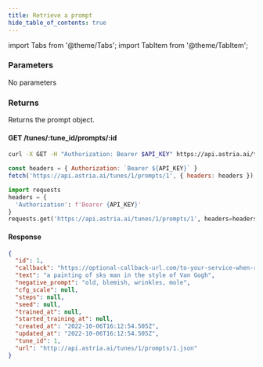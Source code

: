 ```yaml
---
title: Retrieve a prompt
hide_table_of_contents: true
---
```


import Tabs from '@theme/Tabs';
import TabItem from '@theme/TabItem';

<div className="api-method">
<div>

### Parameters

No parameters

### Returns

Returns the prompt object.

</div>

<div>

#### GET /tunes/:tune_id/prompts/:id
<Tabs groupId="lang">
  <TabItem value="curl" label="cURL" default>

```bash showLineNumbers
curl -X GET -H "Authorization: Bearer $API_KEY" https://api.astria.ai/tunes/1/prompts/1
```

</TabItem>
  <TabItem value="nodejs" label="Node.js">

```javascript showLineNumbers
const headers = { Authorization: `Bearer ${API_KEY}` }
fetch('https://api.astria.ai/tunes/1/prompts/1', { headers: headers });
```
  </TabItem>
  <TabItem value="python" label="Python">

```python showLineNumbers
import requests
headers = {
  'Authorization': f'Bearer {API_KEY}'
}
requests.get('https://api.astria.ai/tunes/1/prompts/1', headers=headers)
```
  </TabItem>
</Tabs>

#### Response
```json
{
  "id": 1,
  "callback": "https://optional-callback-url.com/to-your-service-when-ready",
  "text": "a painting of sks man in the style of Van Gogh",
  "negative_prompt": "old, blemish, wrinkles, mole",
  "cfg_scale": null,
  "steps": null,
  "seed": null,
  "trained_at": null,
  "started_training_at": null,
  "created_at": "2022-10-06T16:12:54.505Z",
  "updated_at": "2022-10-06T16:12:54.505Z",
  "tune_id": 1,
  "url": "http://api.astria.ai/tunes/1/prompts/1.json"
}
```
</div>
</div>

